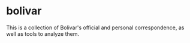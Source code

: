 # bolivar
This is a collection of Bolivar's official and personal correspondence, as well as tools to analyze them.
